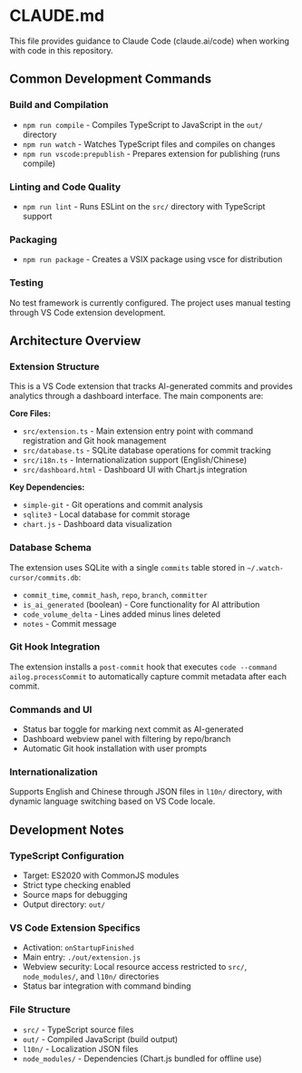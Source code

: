 # CLAUDE.md

This file provides guidance to Claude Code (claude.ai/code) when working with code in this repository.

## Common Development Commands

### Build and Compilation
- `npm run compile` - Compiles TypeScript to JavaScript in the `out/` directory
- `npm run watch` - Watches TypeScript files and compiles on changes
- `npm run vscode:prepublish` - Prepares extension for publishing (runs compile)

### Linting and Code Quality
- `npm run lint` - Runs ESLint on the `src/` directory with TypeScript support

### Packaging
- `npm run package` - Creates a VSIX package using vsce for distribution

### Testing
No test framework is currently configured. The project uses manual testing through VS Code extension development.

## Architecture Overview

### Extension Structure
This is a VS Code extension that tracks AI-generated commits and provides analytics through a dashboard interface. The main components are:

**Core Files:**
- `src/extension.ts` - Main extension entry point with command registration and Git hook management
- `src/database.ts` - SQLite database operations for commit tracking
- `src/i18n.ts` - Internationalization support (English/Chinese)
- `src/dashboard.html` - Dashboard UI with Chart.js integration

**Key Dependencies:**
- `simple-git` - Git operations and commit analysis
- `sqlite3` - Local database for commit storage
- `chart.js` - Dashboard data visualization

### Database Schema
The extension uses SQLite with a single `commits` table stored in `~/.watch-cursor/commits.db`:
- `commit_time`, `commit_hash`, `repo`, `branch`, `committer`
- `is_ai_generated` (boolean) - Core functionality for AI attribution
- `code_volume_delta` - Lines added minus lines deleted
- `notes` - Commit message

### Git Hook Integration
The extension installs a `post-commit` hook that executes `code --command ailog.processCommit` to automatically capture commit metadata after each commit.

### Commands and UI
- Status bar toggle for marking next commit as AI-generated
- Dashboard webview panel with filtering by repo/branch
- Automatic Git hook installation with user prompts

### Internationalization
Supports English and Chinese through JSON files in `l10n/` directory, with dynamic language switching based on VS Code locale.

## Development Notes

### TypeScript Configuration
- Target: ES2020 with CommonJS modules
- Strict type checking enabled
- Source maps for debugging
- Output directory: `out/`

### VS Code Extension Specifics
- Activation: `onStartupFinished` 
- Main entry: `./out/extension.js`
- Webview security: Local resource access restricted to `src/`, `node_modules/`, and `l10n/` directories
- Status bar integration with command binding

### File Structure
- `src/` - TypeScript source files
- `out/` - Compiled JavaScript (build output)
- `l10n/` - Localization JSON files
- `node_modules/` - Dependencies (Chart.js bundled for offline use)